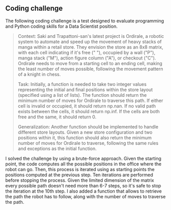 ## Coding challenge

The following coding challenge is a test designed to evaluate programming and Python coding skills for a Data Scientist position.

>Context: Saki and Trapattoni-san's latest project is Ordirale, a robotic system to automate and speed up the movement of heavy stacks of manga within a retail store. They envision the store as an 8x8 matrix, with each cell indicating if it's free (" "), occupied by a wall ("P"), manga stack ("M"), action figure column ("A"), or checkout ("C"). Ordirale needs to move from a starting cell to an ending cell, making the least number of moves possible, following the movement pattern of a knight in chess.
>
>Task: Initially, a function is needed to take two integer values representing the initial and final positions within the store layout (specified using a list of lists). The function should return the minimum number of moves for Ordirale to traverse this path. If either cell is invalid or occupied, it should return np.nan. If no valid path exists between the cells, it should return np.inf. If the cells are both free and the same, it should return 0.
>
>Generalization: Another function should be implemented to handle different store layouts. Given a new store configuration and two positions within it, this function should also return the minimum number of moves for Ordirale to traverse, following the same rules and exceptions as the initial function.

I solved the challenge by using a brute-force approach. Given the starting point, the code computes all the possible positions in the office where the robot can go. Then, this process is iterated using as starting points the positions computed at the previous step. Ten iterations are performed before stopping the process. Given the limited dimension of the matrix every possible path doesn't need more than 6-7 steps, so it's safe to stop the iteration at the 10th step. I also added a function that allows to retrieve the path the robot has to follow, along with the number of moves to traverse the path.
